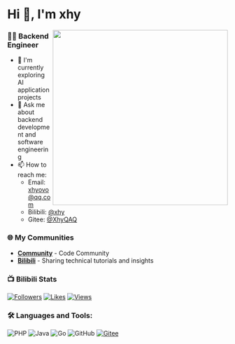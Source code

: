 # Hi 👋, I'm xhy

<img align="right" width="400" src="https://github-readme-stats.vercel.app/api?username=xhyqaq&show_icons=true&theme=radical" />

### 👨‍💻 Backend Engineer

- 🔭 I'm currently exploring AI application projects
- 💬 Ask me about backend development and software engineering
- 📫 How to reach me: 
  - Email: xhyovo@qq.com
  - Bilibili: [@xhy](https://space.bilibili.com/152686439)
  - Gitee: [@XhyQAQ](https://gitee.com/XhyQAQ/)

### 🌐 My Communities
- **[Community](https://code.xhyovo.cn/)** - Code Community
- **[Bilibili](https://space.bilibili.com/152686439)** - Sharing technical tutorials and insights

### 📺 Bilibili Stats
[![Followers](https://img.shields.io/badge/FOLLOWERS-9.5K-blueviolet?style=for-the-badge&labelColor=gray&logo=bilibili)](https://space.bilibili.com/152686439)
[![Likes](https://img.shields.io/badge/LIKES-13K-ff69b4?style=for-the-badge&labelColor=gray&logo=bilibili)](https://space.bilibili.com/152686439)
[![Views](https://img.shields.io/badge/VIEWS-696K-blue?style=for-the-badge&labelColor=gray&logo=bilibili)](https://space.bilibili.com/152686439)

### 🛠 Languages and Tools:
![PHP](https://img.shields.io/badge/-PHP-777BB4?style=flat&borderRadius=15&logo=php&logoColor=white)
![Java](https://img.shields.io/badge/-Java-007396?style=flat&borderRadius=15&logo=java&logoColor=white)
![Go](https://img.shields.io/badge/-Go-00ADD8?style=flat&borderRadius=15&logo=go&logoColor=white)
![GitHub](https://img.shields.io/badge/-GitHub-181717?style=flat&borderRadius=15&logo=github&logoColor=white)
[![Gitee](https://img.shields.io/badge/-Gitee-C71D23?style=flat&borderRadius=15&logo=gitee&logoColor=white)](https://gitee.com/XhyQAQ/)




